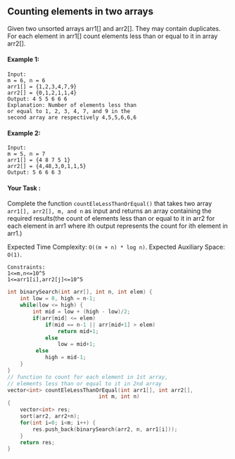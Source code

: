 ## Counting elements in two arrays

Given two unsorted arrays arr1[] and arr2[]. They may contain duplicates. For each element in arr1[] count elements less than or equal to it in array arr2[].

#### Example 1:

```
Input:
m = 6, n = 6
arr1[] = {1,2,3,4,7,9}
arr2[] = {0,1,2,1,1,4}
Output: 4 5 5 6 6 6
Explanation: Number of elements less than
or equal to 1, 2, 3, 4, 7, and 9 in the
second array are respectively 4,5,5,6,6,6
```

#### Example 2:

```
Input:
m = 5, n = 7
arr1[] = {4 8 7 5 1}
arr2[] = {4,48,3,0,1,1,5}
Output: 5 6 6 6 3
```

#### Your Task :

Complete the function `countEleLessThanOrEqual()` that takes two array `arr1[], arr2[], m, and n` as input and returns an array containing the required results(the count of elements less than or equal to it in arr2 for each element in arr1 where ith output represents the count for ith element in arr1.)

Expected Time Complexity: `O((m + n) * log n)`.
Expected Auxiliary Space: `O(1)`.

```
Constraints:
1<=m,n<=10^5
1<=arr1[i],arr2[j]<=10^5
```

```c++
int binarySearch(int arr[], int n, int elem) {
    int low = 0, high = n-1;
    while(low <= high) {
        int mid = low + (high - low)/2;
        if(arr[mid] <= elem)
            if(mid == n-1 || arr[mid+1] > elem)
                return mid+1;
            else
                low = mid+1;
         else
            high = mid-1;
    }
}
// function to count for each element in 1st array,
// elements less than or equal to it in 2nd array
vector<int> countEleLessThanOrEqual(int arr1[], int arr2[],
                             int m, int n)
{
    vector<int> res;
    sort(arr2, arr2+n);
    for(int i=0; i<m; i++) {
        res.push_back(binarySearch(arr2, n, arr1[i]));
    }
    return res;
}
```
